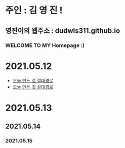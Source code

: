 
 
 

# 주인 : 김 영 진 ! 

## 영진이의 웹주소 : dudwls311.github.io
 
### WELCOME TO MY Homepage :)




























# 2021.05.12 

 - [오늘 만든 것 절대경로](./test.md)
 - [오늘 만든 것 상대경로](test.md)

# 2021.05.13

## 2021.05.14

### 2021.05.15




